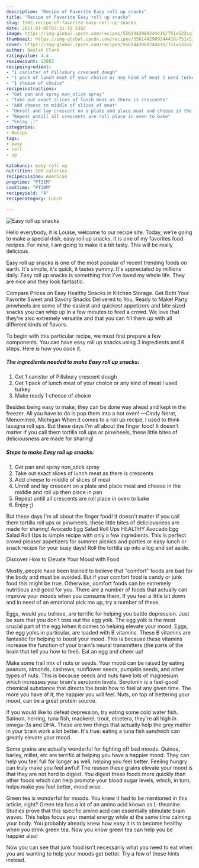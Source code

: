 ```yaml
---
description: "Recipe of Favorite Easy roll up snacks"
title: "Recipe of Favorite Easy roll up snacks"
slug: 1982-recipe-of-favorite-easy-roll-up-snacks
date: 2021-01-05T07:31:19.538Z
image: https://img-global.cpcdn.com/recipes/5561442989244416/751x532cq70/easy-roll-up-snacks-recipe-main-photo.jpg
thumbnail: https://img-global.cpcdn.com/recipes/5561442989244416/751x532cq70/easy-roll-up-snacks-recipe-main-photo.jpg
cover: https://img-global.cpcdn.com/recipes/5561442989244416/751x532cq70/easy-roll-up-snacks-recipe-main-photo.jpg
author: Beulah Clark
ratingvalue: 4.4
reviewcount: 13883
recipeingredient:
- "1 canister of Pillsbury crescent dough"
- "1 pack of lunch meat of your choice or any kind of meat I used turkey"
- "1 cheese of choice"
recipeinstructions:
- "Get pan and spray non_stick spray"
- "Take out exact slices of lunch meat as there is crescents"
- "Add cheese to middle of slices of meat"
- "Unroll and lay crescent on a plate and place meat and cheese in the middle and roll up then place in pan"
- "Repeat untill all crescents are roll place in oven to bake"
- "Enjoy ;)"
categories:
- Recipe
tags:
- easy
- roll
- up

katakunci: easy roll up 
nutrition: 100 calories
recipecuisine: American
preptime: "PT21M"
cooktime: "PT30M"
recipeyield: "4"
recipecategory: Lunch

---
```



![Easy roll up snacks](https://img-global.cpcdn.com/recipes/5561442989244416/751x532cq70/easy-roll-up-snacks-recipe-main-photo.jpg)

Hello everybody, it is Louise, welcome to our recipe site. Today, we're going to make a special dish, easy roll up snacks. It is one of my favorites food recipes. For mine, I am going to make it a bit tasty. This will be really delicious.

Easy roll up snacks is one of the most popular of recent trending foods on earth. It's simple, it's quick, it tastes yummy. It's appreciated by millions daily. Easy roll up snacks is something that I've loved my whole life. They are nice and they look fantastic.

Compare Prices on Easy Healthy Snacks in Kitchen Storage. Get Both Your Favorite Sweet and Savory Snacks Delivered to You, Ready to Make! Party pinwheels are some of the easiest and quickest appetizers and bite sized snacks you can whip up in a few minutes to feed a crowd. We love that they&#39;re also extremely versatile and that you can fill them up with all different kinds of flavors.


To begin with this particular recipe, we must first prepare a few components. You can have easy roll up snacks using 3 ingredients and 6 steps. Here is how you cook it.

<!--inarticleads1-->

##### The ingredients needed to make Easy roll up snacks:

1. Get 1 canister of Pillsbury crescent dough
1. Get 1 pack of lunch meat of your choice or any kind of meat I used turkey
1. Make ready 1 cheese of choice


Besides being easy to make, they can be done way ahead and kept in the freezer. All you have to do is pop them into a hot oven! —Cindy Nerat, Menominee, Michigan When it comes to a roll up recipe, I used to think lasagna roll ups. But these days I&#39;m all about the finger food! It doesn&#39;t matter if you call them tortilla roll ups or pinwheels, these little bites of deliciousness are made for sharing! 

<!--inarticleads2-->

##### Steps to make Easy roll up snacks:

1. Get pan and spray non_stick spray
1. Take out exact slices of lunch meat as there is crescents
1. Add cheese to middle of slices of meat
1. Unroll and lay crescent on a plate and place meat and cheese in the middle and roll up then place in pan
1. Repeat untill all crescents are roll place in oven to bake
1. Enjoy ;)


But these days I&#39;m all about the finger food! It doesn&#39;t matter if you call them tortilla roll ups or pinwheels, these little bites of deliciousness are made for sharing! Avocado Egg Salad Roll Ups HEALTHY Avocado Egg Salad Roll Ups is simple recipe with only a few ingredients. This is perfect crowd pleaser appetizers for summer picnics and parties or easy lunch or snack recipe for your busy days! Roll the tortilla up into a log and set aside. 

Discover How to Elevate Your Mood with Food


Mostly, people have been trained to believe that "comfort" foods are bad for the body and must be avoided. But if your comfort food is candy or junk food this might be true. Otherwise, comfort foods can be extremely nutritious and good for you. There are a number of foods that actually can improve your moods when you consume them. If you feel a little bit down and in need of an emotional pick me up, try a number of these.

Eggs, would you believe, are terrific for helping you battle depression. Just be sure that you don't toss out the egg yolk. The egg yolk is the most crucial part of the egg iwhen it comes to helping elevate your mood. Eggs, the egg yolks in particular, are loaded with B vitamins. These B vitamins are fantastic for helping to boost your mood. This is because these vitamins increase the function of your brain's neural transmitters (the parts of the brain that tell you how to feel). Eat an egg and cheer up!

Make some trail mix of nuts or seeds. Your mood can be raised by eating peanuts, almonds, cashews, sunflower seeds, pumpkin seeds, and other types of nuts. This is because seeds and nuts have lots of magnesium which increases your brain's serotonin levels. Serotonin is a feel-good chemical substance that directs the brain how to feel at any given time. The more you have of it, the happier you will feel. Nuts, on top of bettering your mood, can be a great protein source.

If you would like to defeat depression, try eating some cold water fish. Salmon, herring, tuna fish, mackerel, trout, etcetera, they're all high in omega-3s and DHA. These are two things that actually help the grey matter in your brain work a lot better. It's true: eating a tuna fish sandwich can greatly elevate your mood. 

Some grains are actually wonderful for fighting off bad moods. Quinoa, barley, millet, etc are terrific at helping you have a happier mood. They can help you feel full for longer as well, helping you feel better. Feeling hungry can truly make you feel awful! The reason these grains elevate your mood is that they are not hard to digest. You digest these foods more quickly than other foods which can help promote your blood sugar levels, which, in turn, helps make you feel better, mood wise.

Green tea is wonderful for moods. You knew it had to be mentioned in this article, right? Green tea has a lot of an amino acid known as L-theanine. Studies prove that this specific amino acid can essentially stimulate brain waves. This helps focus your mental energy while at the same time calming your body. You probably already knew how easy it is to become healthy when you drink green tea. Now you know green tea can help you be happier also!

Now you can see that junk food isn't necessarily what you need to eat when you are wanting to help your moods get better. Try  a few  of  these  hints  instead.


